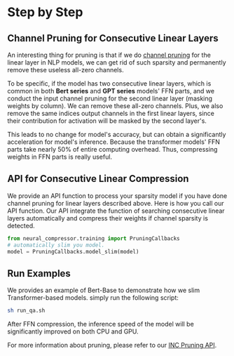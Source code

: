 # Step by Step
## Channel Pruning for Consecutive Linear Layers
An interesting thing for pruning is that if we do [channel pruning](https://github.com/intel/neural-compressor/tree/master/neural_compressor/compression/pruner#pruning-patterns) for the linear layer in NLP models, we can get rid of such sparsity and permanently remove these useless all-zero channels. 

To be specific, if the model has two consecutive linear layers, which is common in both **Bert series** and **GPT series** models' FFN parts, and we conduct the input channel pruning for the second linear layer (masking weights by column). We can remove these all-zero channels. Plus, we also remove the same indices output channels in the first linear layers, since their contribution for activation will be masked by the second layer's. 

This leads to no change for model's accuracy, but can obtain a significantly acceleration for model's inference. Because the transformer models' FFN parts take nearly 50% of entire computing overhead. Thus, compressing weights in FFN parts is really useful.

## API for Consecutive Linear Compression
We provide an API function to process your sparsity model if you have done channel pruning for linear layers described above. Here is how you call our API function. Our API integrate the function of searching consecutive linear layers automatically and compress their weights if channel sparsity is detected. 
```python
from neural_compressor.training import PruningCallbacks
# automatically slim you model. 
model = PruningCallbacks.model_slim(model)
```

## Run Examples
We provides an example of Bert-Base to demonstrate how we slim Transformer-based models. simply run the following script:
```bash
sh run_qa.sh
```
After FFN compression, the inference speed of the model will be significantly improved on both CPU and GPU.

For more information about pruning, please refer to our [INC Pruning API](https://github.com/intel/neural-compressor/tree/master/neural_compressor/compression/pruner).